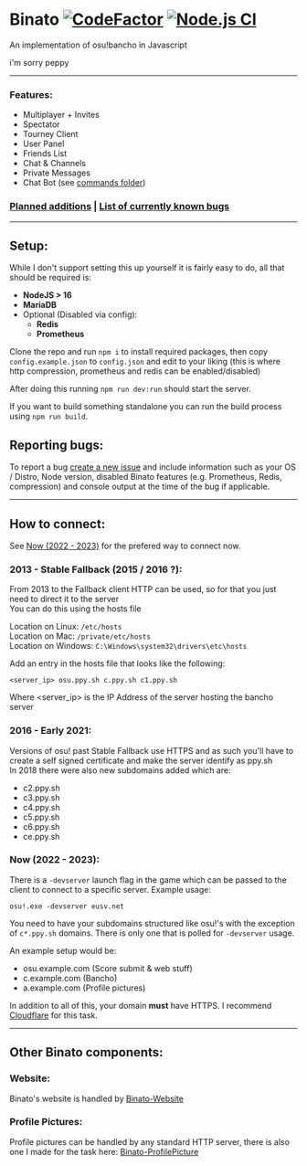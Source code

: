 # Binato [![CodeFactor](https://www.codefactor.io/repository/github/tgpholly/binato/badge)](https://www.codefactor.io/repository/github/tgpholly/binato) [![Node.js CI](https://github.com/tgpholly/Binato/actions/workflows/node.js.yml/badge.svg?branch=master)](https://github.com/tgpholly/Binato/actions/workflows/node.js.yml)
An implementation of osu!bancho in Javascript

i'm sorry peppy
<hr>

### Features:
 - Multiplayer + Invites
 - Spectator
 - Tourney Client
 - User Panel
 - Friends List
 - Chat & Channels
 - Private Messages
 - Chat Bot (see [commands folder](https://github.com/tgpholly/Binato/tree/master/server/commands))
   
### [Planned additions](https://github.com/tgpholly/Binato/issues?q=is%3Aopen+is%3Aissue+label%3Aenhancement) | [List of currently known bugs](https://github.com/tgpethan/Binato/issues?q=is%3Aopen+is%3Aissue+label%3Abug)

<hr>

## Setup:
While I don't support setting this up yourself it is fairly easy to do, all that should be required is:
 - **NodeJS > 16**
 - **MariaDB**
 - Optional (Disabled via config):
   - **Redis**
   - **Prometheus**

Clone the repo and run `npm i` to install required packages, then copy `config.example.json` to `config.json` and edit to your liking (this is where http compression, prometheus and redis can be enabled/disabled)

After doing this running `npm run dev:run` should start the server.

If you want to build something standalone you can run the build process using `npm run build`.

## Reporting bugs:
To report a bug [create a new issue](https://github.com/tgpholly/Binato/issues/new) and include information such as your OS / Distro, Node version, disabled Binato features (e.g. Prometheus, Redis, compression) and console output at the time of the bug if applicable.

<hr>

## How to connect:
See <ins>Now (2022 - 2023)</ins> for the prefered way to connect now.

### 2013 - Stable Fallback (2015 / 2016 ?):
From 2013 to the Fallback client HTTP can be used, so for that you just need to direct it to the server<br>
You can do this using the hosts file

Location on Linux: `/etc/hosts`<br>
Location on Mac: `/private/etc/hosts`<br>
Location on Windows: `C:\Windows\system32\drivers\etc\hosts`

Add an entry in the hosts file that looks like the following:
```
<server_ip> osu.ppy.sh c.ppy.sh c1.ppy.sh
```
Where <server_ip> is the IP Address of the server hosting the bancho server

### 2016 - Early 2021:
Versions of osu! past Stable Fallback use HTTPS and as such you'll have to create a self signed certificate and make the server identify as ppy.sh<br>
In 2018 there were also new subdomains added which are: 
 - c2.ppy.sh
 - c3.ppy.sh
 - c4.ppy.sh
 - c5.ppy.sh
 - c6.ppy.sh
 - ce.ppy.sh

### Now (2022 - 2023):
There is a `-devserver` launch flag in the game which can be passed to the client to connect to a specific server. Example usage:
```
osu!.exe -devserver eusv.net
```
You need to have your subdomains structured like osu!'s with the exception of `c*.ppy.sh` domains. There is only one that is polled for `-devserver` usage.

An example setup would be:
 - osu.example.com (Score submit & web stuff)
 - c.example.com (Bancho)
 - a.example.com (Profile pictures)

In addition to all of this, your domain **must** have HTTPS. I recommend [Cloudflare](https://www.cloudflare.com/) for this task.
<hr>

## Other Binato components:
### Website:
Binato's website is handled by [Binato-Website](https://github.com/tgpholly/Binato-Website)
### Profile Pictures:
Profile pictures can be handled by any standard HTTP server, there is also one I made for the task here: [Binato-ProfilePicture](https://github.com/tgpholly/Binato-ProfilePicture)
